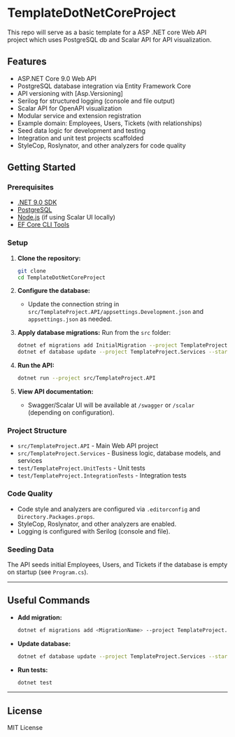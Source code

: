 # TemplateDotNetCoreProject
This repo will serve as a basic template for a ASP .NET core Web API project which uses PostgreSQL db and Scalar API for API visualization. 

## Features

- ASP.NET Core 9.0 Web API
- PostgreSQL database integration via Entity Framework Core
- API versioning with [Asp.Versioning]
- Serilog for structured logging (console and file output)
- Scalar API for OpenAPI visualization
- Modular service and extension registration
- Example domain: Employees, Users, Tickets (with relationships)
- Seed data logic for development and testing
- Integration and unit test projects scaffolded
- StyleCop, Roslynator, and other analyzers for code quality

## Getting Started

### Prerequisites

- [.NET 9.0 SDK](https://dotnet.microsoft.com/download)
- [PostgreSQL](https://www.postgresql.org/download/)
- [Node.js](https://nodejs.org/) (if using Scalar UI locally)
- [EF Core CLI Tools](https://learn.microsoft.com/ef/core/cli/dotnet)

### Setup

1. **Clone the repository:**
   ```sh
   git clone
   cd TemplateDotNetCoreProject
   ```

2. **Configure the database:**
   - Update the connection string in `src/TemplateProject.API/appsettings.Development.json` and `appsettings.json` as needed.

3. **Apply database migrations:**
   Run from the `src` folder:
   ```sh
   dotnet ef migrations add InitialMigration --project TemplateProject.Services --startup-project TemplateProject.API --output-dir Database/Migrations
   dotnet ef database update --project TemplateProject.Services --startup-project TemplateProject.API
   ```

4. **Run the API:**
   ```sh
   dotnet run --project src/TemplateProject.API
   ```

5. **View API documentation:**
   - Swagger/Scalar UI will be available at `/swagger` or `/scalar` (depending on configuration).

### Project Structure

- `src/TemplateProject.API` - Main Web API project
- `src/TemplateProject.Services` - Business logic, database models, and services
- `test/TemplateProject.UnitTests` - Unit tests
- `test/TemplateProject.IntegrationTests` - Integration tests

### Code Quality

- Code style and analyzers are configured via `.editorconfig` and `Directory.Packages.props`.
- StyleCop, Roslynator, and other analyzers are enabled.
- Logging is configured with Serilog (console and file).

### Seeding Data

The API seeds initial Employees, Users, and Tickets if the database is empty on startup (see `Program.cs`).

---

## Useful Commands

- **Add migration:**
  ```sh
  dotnet ef migrations add <MigrationName> --project TemplateProject.Services --startup-project TemplateProject.API --output-dir Database/Migrations
  ```
- **Update database:**
  ```sh
  dotnet ef database update --project TemplateProject.Services --startup-project TemplateProject.API
  ```
- **Run tests:**
  ```sh
  dotnet test
  ```

---

## License

MIT License